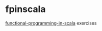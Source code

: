 # fpinscala
<a href="https://www.manning.com/books/functional-programming-in-scala">functional-programming-in-scala</a> exercises
